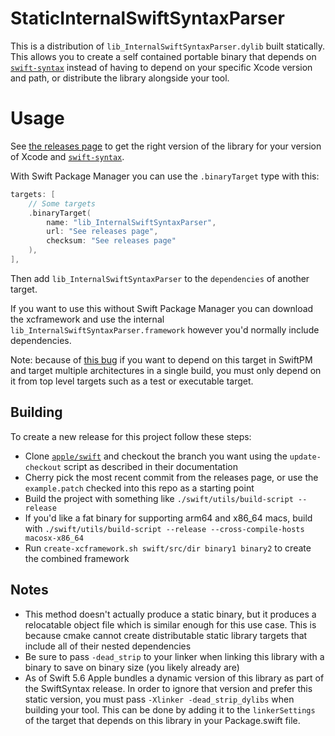 # StaticInternalSwiftSyntaxParser

This is a distribution of `lib_InternalSwiftSyntaxParser.dylib` built
statically. This allows you to create a self contained portable binary
that depends on [`swift-syntax`][swift-syntax] instead of having to
depend on your specific Xcode version and path, or distribute the
library alongside your tool.

# Usage

See [the releases
page](https://github.com/keith/StaticInternalSwiftSyntaxParser/releases)
to get the right version of the library for your version of Xcode and
[`swift-syntax`][swift-syntax].

With Swift Package Manager you can use the `.binaryTarget` type with
this:

```swift
targets: [
    // Some targets
    .binaryTarget(
        name: "lib_InternalSwiftSyntaxParser",
        url: "See releases page",
        checksum: "See releases page"
    ),
],
```

Then add `lib_InternalSwiftSyntaxParser` to the `dependencies` of
another target.

If you want to use this without Swift Package Manager you can download
the xcframework and use the internal
`lib_InternalSwiftSyntaxParser.framework` however you'd normally include
dependencies.

Note: because of [this bug](https://bugs.swift.org/browse/SR-15802) if
you want to depend on this target in SwiftPM and target multiple
architectures in a single build, you must only depend on it from top
level targets such as a test or executable target.

## Building

To create a new release for this project follow these steps:

- Clone [`apple/swift`](https://github.com/apple/swift) and checkout the
  branch you want using the `update-checkout` script as described in
  their documentation
- Cherry pick the most recent commit from the releases page, or use the
  `example.patch` checked into this repo as a starting point
- Build the project with something like `./swift/utils/build-script
  --release`
- If you'd like a fat binary for supporting arm64 and x86_64 macs, build
  with `./swift/utils/build-script --release --cross-compile-hosts
  macosx-x86_64`
- Run `create-xcframework.sh swift/src/dir binary1 binary2` to create
  the combined framework

## Notes

- This method doesn't actually produce a static binary, but it produces
  a relocatable object file which is similar enough for this use case.
  This is because cmake cannot create distributable static library
  targets that include all of their nested dependencies
- Be sure to pass `-dead_strip` to your linker when linking this library
  with a binary to save on binary size (you likely already are)
- As of Swift 5.6 Apple bundles a dynamic version of this library as part
  of the SwiftSyntax release. In order to ignore that version and prefer
  this static version, you must pass `-Xlinker -dead_strip_dylibs` when
  building your tool. This can be done by adding it to the `linkerSettings`
  of the target that depends on this library in your Package.swift file.

[swift-syntax]: https://github.com/apple/swift-syntax
